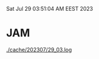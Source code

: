 Sat Jul 29 03:51:04 AM EEST 2023
# JAM
<a href='./cache/202307/29_03.log'>./cache/202307/29_03.log</a>
